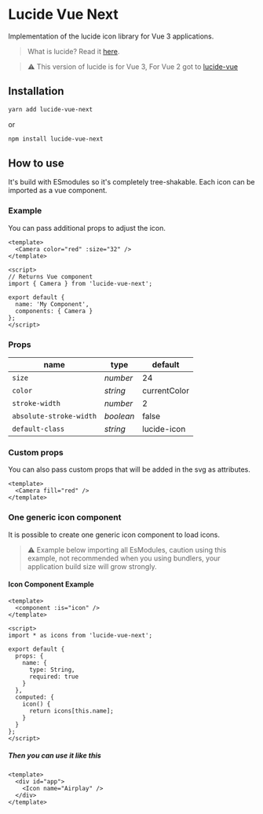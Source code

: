 # Lucide Vue Next

Implementation of the lucide icon library for Vue 3 applications.

> What is lucide? Read it [here](https://github.com/lucide-icons/lucide#what-is-lucide).

> :warning: This version of lucide is for Vue 3, For Vue 2 got to [lucide-vue](https://github.com/lucide-icons/lucide/tree/main/packages/lucide-vue#lucide-vue)

## Installation

```sh
yarn add lucide-vue-next
```

or

```sh
npm install lucide-vue-next
```

## How to use

It's build with ESmodules so it's completely tree-shakable.
Each icon can be imported as a vue component.

### Example

You can pass additional props to adjust the icon.

```vue
<template>
  <Camera color="red" :size="32" />
</template>

<script>
// Returns Vue component
import { Camera } from 'lucide-vue-next';

export default {
  name: 'My Component',
  components: { Camera }
};
</script>
```

### Props

|  name                   |   type    |  default     |
| ----------------------- | --------- | ------------ |
| `size`                  | *number*  | 24           |
| `color`                 | *string*  | currentColor |
| `stroke-width`          | *number*  | 2            |
| `absolute-stroke-width` | *boolean* | false        |
| `default-class`         | *string*  | lucide-icon  |

### Custom props

You can also pass custom props that will be added in the svg as attributes.

```vue
<template>
  <Camera fill="red" />
</template>
```

### One generic icon component

It is possible to create one generic icon component to load icons.

> :warning: Example below importing all EsModules, caution using this example, not recommended when you using bundlers, your application build size will grow strongly.

#### Icon Component Example

```vue
<template>
  <component :is="icon" />
</template>

<script>
import * as icons from 'lucide-vue-next';

export default {
  props: {
    name: {
      type: String,
      required: true
    }
  },
  computed: {
    icon() {
      return icons[this.name];
    }
  }
};
</script>
```

##### Then you can use it like this

```vue
<template>
  <div id="app">
    <Icon name="Airplay" />
  </div>
</template>
```
